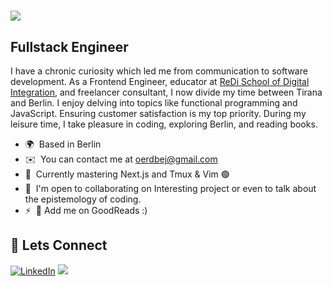 ![](https://user-images.githubusercontent.com/18350557/176309783-0785949b-9127-417c-8b55-ab5a4333674e.gif)
================================================================================================================================

Fullstack Engineer
--------------------------
I have a chronic curiosity which led me from communication to software development. As a Frontend Engineer, educator at [ReDi School of Digital Integration](https://www.redi-school.org/), and freelancer consultant, I now divide my time between Tirana and Berlin. I enjoy delving into topics like functional programming and JavaScript. Ensuring customer satisfaction is my top priority. During my leisure time, I take pleasure in coding, exploring Berlin, and reading books.

 

* 🌍  Based in Berlin
* ✉️  You can contact me at [oerdbej@gmail.com](mailto:oerdbej@gmail.com)
* 🧠  Currently mastering Next.js and Tmux & Vim 🟢
* 🤝  I'm open to collaborating on Interesting project or even to talk about the epistemology of coding.
* ⚡  📖 Add me on GoodReads :)
## 🤝 Lets Connect
[![LinkedIn](https://img.shields.io/badge/LinkedIn-%230077B5.svg?logo=linkedin&logoColor=white)](https://www.linkedin.com/in/oerdbej/) ![](https://komarev.com/ghpvc/?username=OerdBej)


<br>

